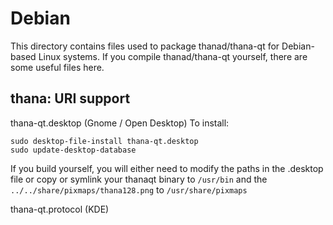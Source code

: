 
Debian
====================
This directory contains files used to package thanad/thana-qt
for Debian-based Linux systems. If you compile thanad/thana-qt yourself, there are some useful files here.

## thana: URI support ##


thana-qt.desktop  (Gnome / Open Desktop)
To install:

	sudo desktop-file-install thana-qt.desktop
	sudo update-desktop-database

If you build yourself, you will either need to modify the paths in
the .desktop file or copy or symlink your thanaqt binary to `/usr/bin`
and the `../../share/pixmaps/thana128.png` to `/usr/share/pixmaps`

thana-qt.protocol (KDE)

